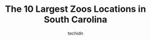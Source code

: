 ---
layout: ampstory
image: https://i0.wp.com/paketmu.com/wp-content/uploads/2023/06/greenville-zoo-0-in-south-carolina-1686368538.jpeg?resize=640,853
author: techidn
featured: false
description: Explore the diverse Zoo scene in South Carolina, home to an incredible selection of 10 establishments catering to every taste. Whether youre in search of iconic favorites or undiscovered tr
title: The 10 Largest Zoos Locations in South Carolina
cover:
   title: The 10 Largest Zoos Locations in South Carolina
   subtitle: RICKPATE
   background: https://paketmu.com/wp-content/uploads/2023/06/greenville-zoo-0-in-south-carolina-1686368538.jpeg

pages: 
 - layout: thirds
   top: <h1>#1 Riverbanks Zoo & Garden</h1>
   bottom: "<p>Riverbanks Zoo & Garden is fabulous! We absolutely love it here and have been visiting regularly for 10+ years. The animal variety is second to none. The layout of the zo</p>"
   background: https://paketmu.com/wp-content/uploads/2023/06/greenville-zoo-1-in-south-carolina-1686368539.jpeg
   backgroundblur: true
 - layout: thirds
   top: <h1>#2 Greenville Zoo</h1>
   bottom: "<p>We visited on Friday 4/8/2022 - We arrived at the Zoo around 10-30 am.   I did not have to wait long to purchase my ticket even though there was a small line.   My daught</p>"
   background: https://paketmu.com/wp-content/uploads/2023/06/greenville-zoo-2-in-south-carolina-1686368540.jpeg
   cta:
      link: https://paketmu.com/the-10-largest-zoos-locations-in-south-carolina/
      text: The 10 Largest Zoos Locations in South Carolina
 - layout: thirds
   top: <h1>#3 Alligator Adventure</h1>
   bottom: "<p>Wow! What an adventure! We arrived shortly before opening on a weekday. Get ready to walk around 2 miles in total. We stayed 2 hours enjoying the exhibits. The park was c</p>"
   background: https://paketmu.com/wp-content/uploads/2023/06/greenville-zoo-3-in-south-carolina-1686368541.jpeg
   cta:
      link: https://paketmu.com/the-10-largest-zoos-locations-in-south-carolina/
      text: The 10 Largest Zoos Locations in South Carolina
 - layout: thirds
   top: <h1>#4 Bee City Zoo & Honey Bee Farm</h1>
   bottom: "<p>1066 Holly Ridge Ln, Cottageville, SC 29435, United States</p>"
   background: https://images.unsplash.com/photo-1591393223703-56fe1347ac62?ixlib=rb-4.0.3&ixid=MnwxMjA3fDB8MHxwaG90by1wYWdlfHx8fGVufDB8fHx8&auto=format&fit=crop&w=640&h=853&q=80
   cta:
      link: https://paketmu.com/the-10-largest-zoos-locations-in-south-carolina/
      text: The 10 Largest Zoos Locations in South Carolina
 - layout: thirds
   top: <h1>#5 Eudora Wildlife Safari Park</h1>
   bottom: "<p>219 Salem Ln, Salley, SC 29137, United States</p>"
   background: https://images.unsplash.com/photo-1488554378835-f7acf46e6c98?ixlib=rb-4.0.3&ixid=MnwxMjA3fDB8MHxwaG90by1wYWdlfHx8fGVufDB8fHx8&auto=format&fit=crop&w=640&h=853&q=80
   cta:
      link: https://paketmu.com/the-10-largest-zoos-locations-in-south-carolina/
      text: The 10 Largest Zoos Locations in South Carolina
 - layout: thirds
   top: <h1>#6 Lowcountry Zoo</h1>
   bottom: "<p>1931 Brookgreen Garden Dr, Murrells Inlet, SC 29576, United States</p>"
   background: https://images.unsplash.com/photo-1522441815192-d9f04eb0615c?ixlib=rb-4.0.3&ixid=MnwxMjA3fDB8MHxwaG90by1wYWdlfHx8fGVufDB8fHx8&auto=format&fit=crop&w=640&h=853&q=80
   cta:
      link: https://paketmu.com/the-10-largest-zoos-locations-in-south-carolina/
      text: The 10 Largest Zoos Locations in South Carolina
 - layout: thirds
   top: <h1>#7 Reptile Lagoon</h1>
   bottom: "<p>3346 US-301, Hamer, SC 29547, United States</p>"
   background: https://images.unsplash.com/photo-1531169509526-f8f1fdaa4a67?ixlib=rb-4.0.3&ixid=MnwxMjA3fDB8MHxwaG90by1wYWdlfHx8fGVufDB8fHx8&auto=format&fit=crop&w=640&h=853&q=80
   cta:
      link: https://paketmu.com/the-10-largest-zoos-locations-in-south-carolina/
      text: The 10 Largest Zoos Locations in South Carolina
 - layout: thirds
   middle: Continue reading...
   background: https://images.unsplash.com/photo-1564951434112-64d74cc2a2d7?ixlib=rb-4.0.3&ixid=MnwxMjA3fDB8MHxwaG90by1wYWdlfHx8fGVufDB8fHx8&auto=format&fit=crop&w=640&h=853&q=80
   cta:
      link: https://paketmu.com/the-10-largest-zoos-locations-in-south-carolina/
      text: The 10 Largest Zoos Locations in South Carolina
      
---